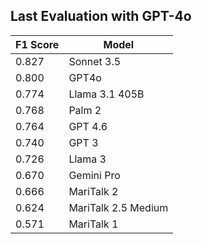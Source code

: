 ## Last Evaluation with GPT-4o

| F1 Score | Model                |
|----------|----------------------|
| 0.827    | Sonnet 3.5           |
| 0.800    | GPT4o                |
| 0.774    | Llama 3.1 405B       |
| 0.768    | Palm 2               |
| 0.764    | GPT 4.6              |
| 0.740    | GPT 3                |
| 0.726    | Llama 3              |
| 0.670    | Gemini Pro           |
| 0.666    | MariTalk 2           |
| 0.624    | MariTalk 2.5 Medium  |
| 0.571    | MariTalk 1           |
